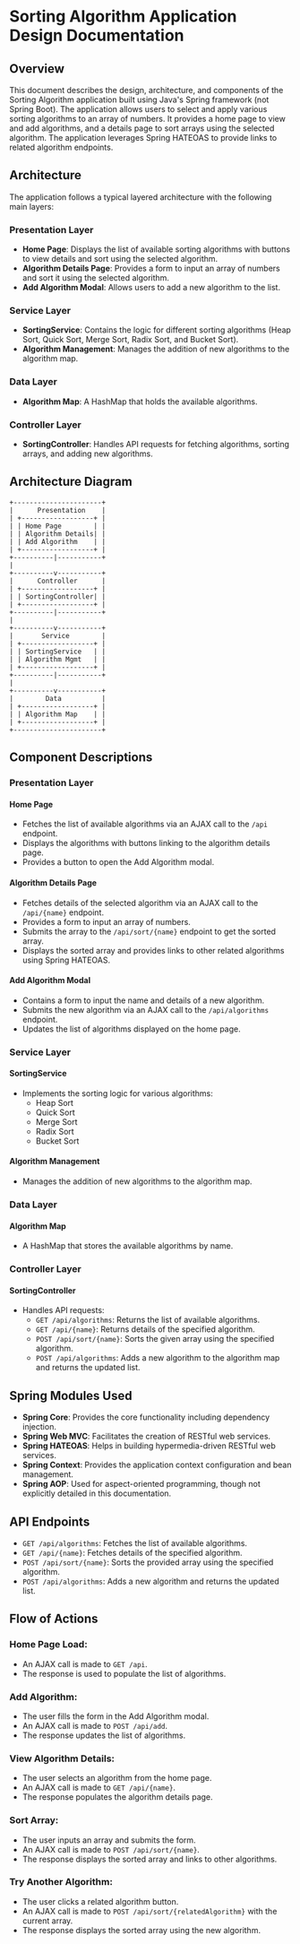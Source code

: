 # Sorting Algorithm Application Design Documentation

## Overview

This document describes the design, architecture, and components of the Sorting Algorithm application built using Java's Spring framework (not Spring Boot). The application allows users to select and apply various sorting algorithms to an array of numbers. It provides a home page to view and add algorithms, and a details page to sort arrays using the selected algorithm. The application leverages Spring HATEOAS to provide links to related algorithm endpoints.

## Architecture

The application follows a typical layered architecture with the following main layers:

### Presentation Layer

- **Home Page**: Displays the list of available sorting algorithms with buttons to view details and sort using the selected algorithm.
- **Algorithm Details Page**: Provides a form to input an array of numbers and sort it using the selected algorithm.
- **Add Algorithm Modal**: Allows users to add a new algorithm to the list.

### Service Layer

- **SortingService**: Contains the logic for different sorting algorithms (Heap Sort, Quick Sort, Merge Sort, Radix Sort, and Bucket Sort).
- **Algorithm Management**: Manages the addition of new algorithms to the algorithm map.

### Data Layer

- **Algorithm Map**: A HashMap that holds the available algorithms.

### Controller Layer

- **SortingController**: Handles API requests for fetching algorithms, sorting arrays, and adding new algorithms.

## Architecture Diagram
````
+----------------------+
|      Presentation    |
| +------------------+ |
| | Home Page        | |
| | Algorithm Details| |
| | Add Algorithm    | |
| +------------------+ |
+----------|-----------+
|
+----------v-----------+
|      Controller      |
| +------------------+ |
| | SortingController| |
| +------------------+ |
+----------|-----------+
|
+----------v-----------+
|       Service        |
| +------------------+ |
| | SortingService   | |
| | Algorithm Mgmt   | |
| +------------------+ |
+----------|-----------+
|
+----------v-----------+
|        Data          |
| +------------------+ |
| | Algorithm Map    | |
| +------------------+ |
+----------------------+
````
## Component Descriptions

### Presentation Layer

#### Home Page

- Fetches the list of available algorithms via an AJAX call to the `/api` endpoint.
- Displays the algorithms with buttons linking to the algorithm details page.
- Provides a button to open the Add Algorithm modal.

#### Algorithm Details Page

- Fetches details of the selected algorithm via an AJAX call to the `/api/{name}` endpoint.
- Provides a form to input an array of numbers.
- Submits the array to the `/api/sort/{name}` endpoint to get the sorted array.
- Displays the sorted array and provides links to other related algorithms using Spring HATEOAS.

#### Add Algorithm Modal

- Contains a form to input the name and details of a new algorithm.
- Submits the new algorithm via an AJAX call to the `/api/algorithms` endpoint.
- Updates the list of algorithms displayed on the home page.

### Service Layer

#### SortingService

- Implements the sorting logic for various algorithms:
    - Heap Sort
    - Quick Sort
    - Merge Sort
    - Radix Sort
    - Bucket Sort

#### Algorithm Management

- Manages the addition of new algorithms to the algorithm map.

### Data Layer

#### Algorithm Map

- A HashMap that stores the available algorithms by name.

### Controller Layer

#### SortingController

- Handles API requests:
    - `GET /api/algorithms`: Returns the list of available algorithms.
    - `GET /api/{name}`: Returns details of the specified algorithm.
    - `POST /api/sort/{name}`: Sorts the given array using the specified algorithm.
    - `POST /api/algorithms`: Adds a new algorithm to the algorithm map and returns the updated list.

## Spring Modules Used

- **Spring Core**: Provides the core functionality including dependency injection.
- **Spring Web MVC**: Facilitates the creation of RESTful web services.
- **Spring HATEOAS**: Helps in building hypermedia-driven RESTful web services.
- **Spring Context**: Provides the application context configuration and bean management.
- **Spring AOP**: Used for aspect-oriented programming, though not explicitly detailed in this documentation.

## API Endpoints

- `GET /api/algorithms`: Fetches the list of available algorithms.
- `GET /api/{name}`: Fetches details of the specified algorithm.
- `POST /api/sort/{name}`: Sorts the provided array using the specified algorithm.
- `POST /api/algorithms`: Adds a new algorithm and returns the updated list.

## Flow of Actions

### Home Page Load:

- An AJAX call is made to `GET /api`.
- The response is used to populate the list of algorithms.

### Add Algorithm:

- The user fills the form in the Add Algorithm modal.
- An AJAX call is made to `POST /api/add`.
- The response updates the list of algorithms.

### View Algorithm Details:

- The user selects an algorithm from the home page.
- An AJAX call is made to `GET /api/{name}`.
- The response populates the algorithm details page.

### Sort Array:

- The user inputs an array and submits the form.
- An AJAX call is made to `POST /api/sort/{name}`.
- The response displays the sorted array and links to other algorithms.

### Try Another Algorithm:

- The user clicks a related algorithm button.
- An AJAX call is made to `POST /api/sort/{relatedAlgorithm}` with the current array.
- The response displays the sorted array using the new algorithm.
